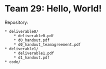 # Team 29: Hello, World!

Repository:

    * deliverable0/
        * deliverable0.pdf
		* d0_handout.pdf
		* d0_handout_teamagreement.pdf
	* deliverable1/
		* deliverable1.pdf
		* d1_handout.pdf
    * code/

